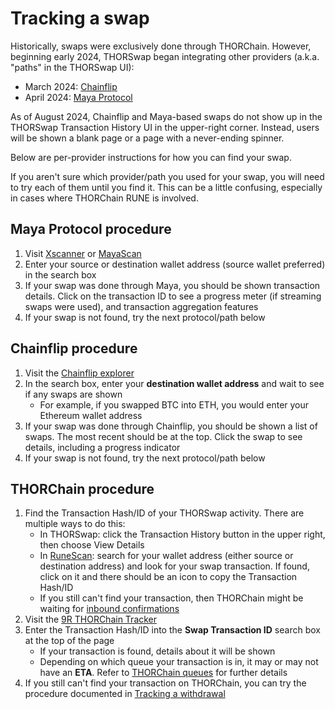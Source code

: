 # Tracking a swap

Historically, swaps were exclusively done through THORChain.  However,
beginning early 2024, THORSwap began integrating other providers
(a.k.a. "paths" in the THORSwap UI):

- March 2024: [Chainflip][1]
- April 2024: [Maya Protocol][2]

<div class="warning">
As of August 2024, Chainflip and Maya-based swaps do not show up in the
THORSwap Transaction History UI in the upper-right corner.  Instead, users will
be shown a blank page or a page with a never-ending spinner.
</div>

Below are per-provider instructions for how you can find your swap.

If you aren't sure which provider/path you used for your swap, you will
need to try each of them until you find it.  This can be a little confusing,
especially in cases where THORChain RUNE is involved.

## Maya Protocol procedure

1. Visit [Xscanner] or [MayaScan]
1. Enter your source or destination wallet address (source wallet preferred) in the search box
1. If your swap was done through Maya, you should be shown transaction details.  Click on the transaction ID to see a progress meter (if streaming swaps were used), and transaction aggregation features
1. If your swap is not found, try the next protocol/path below

## Chainflip procedure

1. Visit the [Chainflip explorer]
1. In the search box, enter your **destination wallet address** and wait to see if any swaps are shown
   - For example, if you swapped BTC into ETH, you would enter your Ethereum wallet address
1. If your swap was done through Chainflip, you should be shown a list of swaps.  The most recent should be at the top.  Click the swap to see details, including a progress indicator
1. If your swap is not found, try the next protocol/path below

## THORChain procedure

1. Find the Transaction Hash/ID of your THORSwap activity.  There are multiple ways to do this:
   - In THORSwap: click the Transaction History button in the upper right, then choose View Details
   - In [RuneScan]: search for your wallet address (either source or destination address) and look for your swap transaction.  If found, click on it and there should be an icon to copy the Transaction Hash/ID
   - If you still can't find your transaction, then THORChain might be waiting for [inbound confirmations](../thorchain/inbound-confirmations.md)
1. Visit the [9R THORChain Tracker]
1. Enter the Transaction Hash/ID into the **Swap Transaction ID** search box at the top of the page
   - If your transaction is found, details about it will be shown
   - Depending on which queue your transaction is in, it may or may not have an **ETA**.  Refer to [THORChain queues](../thorchain/queues.md) for further details
1. If you still can't find your transaction on THORChain, you can try the procedure documented in [Tracking a withdrawal](tracking-a-withdrawal.md)

[1]: https://thorswap.medium.com/cross-chain-made-easy-thorswap-integrates-chainflip-liquidity-network-3894d24db1b8
[2]: https://thorswap.medium.com/seamless-cross-chain-trading-thorswap-welcomes-maya-protocol-ba89b918b879
[9R THORChain Tracker]: https://track.ninerealms.com/
[Chainflip explorer]: https://scan.chainflip.io/
[MayaScan]: https://www.mayascan.org/
[RuneScan]: https://runescan.io/
[Xscanner]: https://www.xscanner.org/
